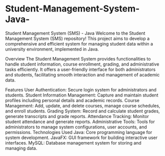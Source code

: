 # Student-Management-System-Java-
Student Management System (SMS) - Java Welcome to the Student Management System (SMS) repository! This project aims to develop a comprehensive and efficient system for managing student data within a university environment, implemented in Java.

Overview
The Student Management System provides functionalities to handle student information, course enrollment, grading, and administrative tasks efficiently. It offers a user-friendly interface for both administrators and students, facilitating smooth interaction and management of academic data.

Features
User Authentication: Secure login system for administrators and students.
Student Information Management: Capture and maintain student profiles including personal details and academic records.
Course Management: Add, update, and delete courses, manage course schedules, and enroll students.
Grading System: Record and calculate student grades, generate transcripts and grade reports.
Attendance Tracking: Monitor student attendance and generate reports.
Administrative Tools: Tools for administrators to manage system configurations, user accounts, and permissions.
Technologies Used
Java: Core programming language for system development.
JavaFX: GUI framework for building interactive user interfaces.
MySQL: Database management system for storing and managing data.
